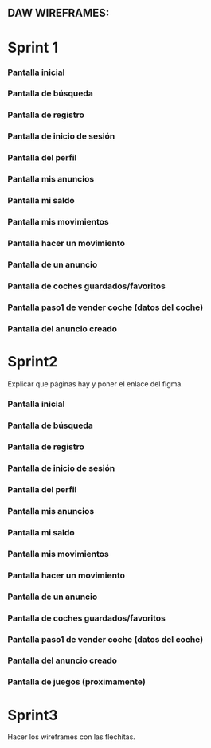 ## DAW WIREFRAMES:
# Sprint 1
### Pantalla inicial

### Pantalla de búsqueda

### Pantalla de registro

### Pantalla de inicio de sesión

### Pantalla del perfil

### Pantalla mis anuncios

### Pantalla mi saldo

### Pantalla mis movimientos

### Pantalla hacer un movimiento

### Pantalla de un anuncio

### Pantalla de coches guardados/favoritos

### Pantalla paso1 de vender coche (datos del coche)

### Pantalla del anuncio creado


# Sprint2
Explicar que páginas hay y poner el enlace del figma.
### Pantalla inicial

### Pantalla de búsqueda

### Pantalla de registro

### Pantalla de inicio de sesión

### Pantalla del perfil

### Pantalla mis anuncios

### Pantalla mi saldo

### Pantalla mis movimientos

### Pantalla hacer un movimiento

### Pantalla de un anuncio

### Pantalla de coches guardados/favoritos

### Pantalla paso1 de vender coche (datos del coche)

### Pantalla del anuncio creado

### Pantalla de juegos (proximamente)

# Sprint3
Hacer los wireframes con las flechitas.
